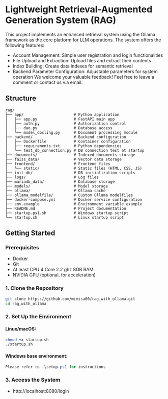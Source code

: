 # Lightweight Retrieval-Augmented Generation System (RAG)

This project implements an enhanced retrieval system using the Ollama framework as the core platform for LLM operations. The system offers the following features:
- Account Management: Simple user registration and login functionalities
- File Upload and Extraction: Upload files and extract their contents
- Index Building: Create data indexes for semantic retrieval
- Backend Parameter Configuration: Adjustable parameters for system operation
We welcome your valuable feedback! Feel free to leave a comment or contact us via email.


##  Structure

```
rag/
├── app/                      # Python application
│   ├── app.py                # FastAPI main app
│   ├── auth.py               # Authorization control
│   ├── dao.py                # Database access
│   └── model_docling.py      # Document processing module
├── backend/                  # Backend configuration
│   ├── Dockerfile            # Container configuration
│   ├── requirements.txt      # Python dependencies
│   └── test_db_connection.py # DB connection test at startup
├── documents/                # Indexed documents storage
├── faiss_data/               # Vector data storage
├── frontend/                 # Frontend files
│   └── static/               # Static files (HTML, CSS, JS)
├── init-db/                  # DB initialization scripts
├── logs/                     # Log files
├── mariadb_data/             # Database storage
├── models/                   # Model storage
├── ollama/                   # Ollama cache
├── ollama_modelfile/         # Custom Ollama modelfiles
├── docker-compose.yml        # Docker service configuration
├── env.example               # Environment variable example
├── README.md                 # Project documentation
├── startup.ps1.sh            # Windows startup script
└── startup.sh                # Linux startup script
```

##  Getting Started

### Prerequisites
- Docker
- Git
- At least CPU 4 Core 2.2 ghz 8GB RAM
- NVIDIA GPU (optional, for acceleration)

### 1. Clone the Repository

```bash
git clone https://github.com/mimisa00/rag_with_ollama.git
cd rag_with_ollama
```

### 2. Set Up the Environment

#### Linux/macOS:
```bash
chmod +x startup.sh
./startup.sh
```

#### Windows base environment:
```powershell
Please refer to .\setup.ps1 for instructions
```

### 3. Access the System
- http://localhost:8080/login


